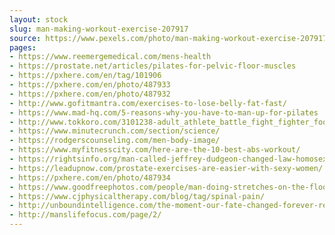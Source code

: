 ```yaml
---
layout: stock
slug: man-making-workout-exercise-207917
source: https://www.pexels.com/photo/man-making-workout-exercise-207917/
pages:
- https://www.reemergemedical.com/mens-health
- https://prostate.net/articles/pilates-for-pelvic-floor-muscles
- https://pxhere.com/en/tag/101906
- https://pxhere.com/en/photo/487933
- https://pxhere.com/en/photo/487932
- http://www.gofitmantra.com/exercises-to-lose-belly-fat-fast/
- https://www.mad-hq.com/5-reasons-why-you-have-to-man-up-for-pilates
- http://www.tokkoro.com/3101238-adult_athlete_battle_fight_fighter_foot_gloves_kick_leg_man_motion_muay-thai_people_ring_shorts_sports_strength.html
- https://www.minutecrunch.com/section/science/
- https://rodgerscounseling.com/men-body-image/
- https://www.myfitnesscity.com/here-are-the-10-best-abs-workout/
- https://rightsinfo.org/man-called-jeffrey-dudgeon-changed-law-homosexuality/
- https://leadupnow.com/prostate-exercises-are-easier-with-sexy-women/
- https://pxhere.com/en/photo/487934
- https://www.goodfreephotos.com/people/man-doing-stretches-on-the-floor.jpg.php
- https://www.cjphysicaltherapy.com/blog/tag/spinal-pain/
- http://unboundintelligence.com/the-moment-our-fate-changed-forever-rene-descartes/
- http://manslifefocus.com/page/2/
---
```


